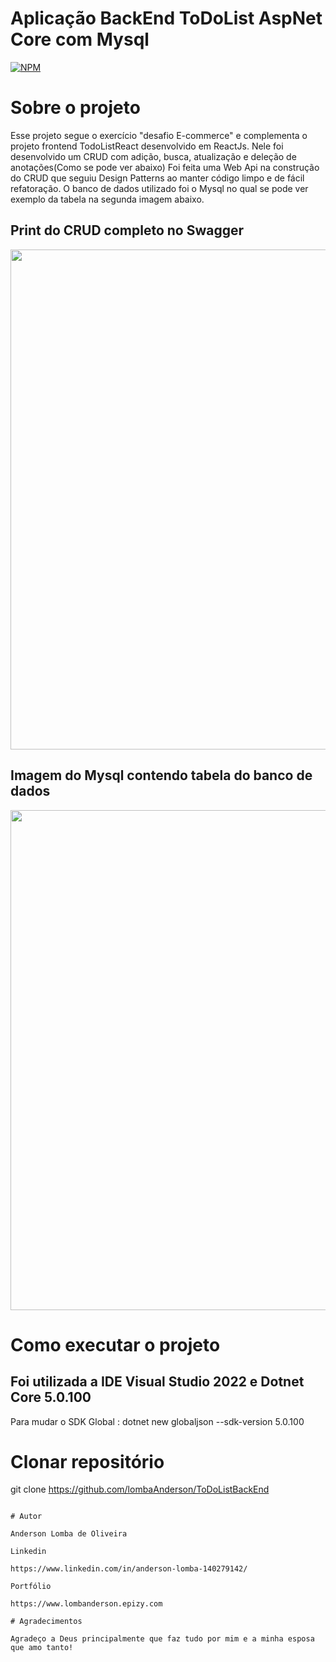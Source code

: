 # Aplicação BackEnd ToDoList AspNet Core com Mysql 

[![NPM](https://img.shields.io/npm/l/react)](https://github.com/LombaAnderson/ToDoListBackEnd/blob/main/LICENSE)


# Sobre o projeto

Esse projeto segue o exercício "desafio E-commerce" e complementa o projeto frontend TodoListReact desenvolvido em ReactJs. Nele foi desenvolvido
um CRUD com adição, busca, atualização e deleção de anotações(Como se pode ver abaixo) Foi feita uma Web Api na construção do CRUD que seguiu Design Patterns ao manter código limpo e de fácil refatoração. O banco de dados utilizado foi o Mysql no qual se pode ver exemplo da tabela na segunda imagem abaixo.


## Print do CRUD completo no Swagger 
<div align="center">
<img src="https://user-images.githubusercontent.com/60937513/195778402-9db47b4d-afe4-4cd9-b14a-597c8a18e2e1.PNG" width="800" />
</div>

## Imagem do Mysql contendo tabela do banco de dados
<div align="center">
<img src="https://user-images.githubusercontent.com/60937513/195778929-570eab43-9f15-443a-b315-9308ec52e0da.PNG" width="800" />
</div>

# Como executar o projeto

## Foi utilizada a IDE Visual Studio 2022 e Dotnet Core 5.0.100
Para mudar o SDK Global : dotnet new globaljson --sdk-version 5.0.100

# Clonar repositório
git clone https://github.com/lombaAnderson/ToDoListBackEnd


```

# Autor

Anderson Lomba de Oliveira

Linkedin

https://www.linkedin.com/in/anderson-lomba-140279142/

Portfólio

https://www.lombanderson.epizy.com

# Agradecimentos

Agradeço a Deus principalmente que faz tudo por mim e a minha esposa que amo tanto!
